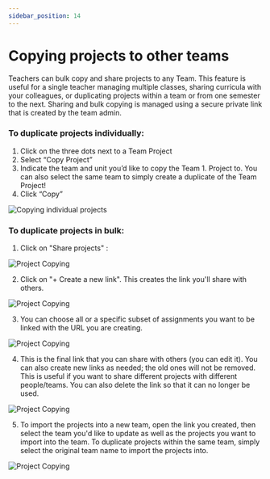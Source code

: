 ```yaml
---
sidebar_position: 14
---
```


# Copying projects to other teams

Teachers can bulk copy and share projects to any Team. This feature is useful for a single teacher managing multiple classes, sharing curricula with your colleagues, or duplicating projects within a team or from one semester to the next. Sharing and bulk copying is managed using a secure private link that is created by the team admin. 

### To duplicate projects individually:
1. Click on the three dots next to a Team Project
1. Select “Copy Project”
1. Indicate the team and unit you’d like to copy the Team 1. Project to. You can also select the same team to simply create a duplicate of the Team Project!
1. Click “Copy”

![Copying individual projects](https://replit-docs-images.bardia.repl.co/images/teamsForEducation/copy_individual_project.gif)

### To duplicate projects in bulk:

1. Click on "Share projects" :

![Project Copying](https://replit-docs-images.bardia.repl.co/images/teamsForEducation/copyProjectOne.png)

2. Click on "+ Create a new link". This creates the link you'll share with others.

![Project Copying](https://replit-docs-images.bardia.repl.co/images/teamsForEducation/copyProjectTwo.png)

3. You can choose all or a specific subset of assignments you want to be linked with the URL you are creating.

![Project Copying](https://replit-docs-images.bardia.repl.co/images/teamsForEducation/copyProjectThree.png)

4. This is the final link that you can share with others (you can edit it). You can also create new links as needed; the old ones will not be removed. This is useful if you want to share different projects with different people/teams. You can also delete the link so that it can no longer be used.

![Project Copying](https://replit-docs-images.bardia.repl.co/images/teamsForEducation/copyProjectFour.png)

5. To import the projects into a new team, open the link you created, then select the team you'd like to update as well as the projects you want to import into the team. To duplicate projects within the same team, simply select the original team name to import the projects into. 

![Project Copying](https://replit-docs-images.bardia.repl.co/images/teamsForEducation/copyProjectFive.png)
